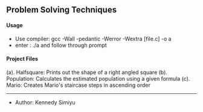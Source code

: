 ## Problem Solving Techniques

#### Usage
- Use compiler: gcc -Wall -pedantic -Werror -Wextra [file.c] -o a
- enter : ./a and follow through prompt

#### Project Files
(a). Halfsquare: Prints out the shape of a right angled square
(b). Population: Calculates the estimated population using a given formula
(c). Mario: Creates Mario's staircase steps in ascending order

------------------------------------------------------------------------------------
- Author: Kennedy Simiyu

